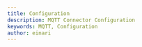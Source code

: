 ```yaml
---
title: Configuration
description: MQTT Connector Configuration
keywords: MQTT, Configuration
author: einari
---
```

